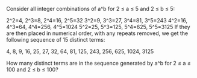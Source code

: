 Consider all integer combinations of a^b for 2 ≤ a ≤ 5 and 2 ≤ b ≤ 5:

2^2=4, 2^3=8, 2^4=16, 2^5=32
3^2=9, 3^3=27, 3^4=81, 3^5=243
4^2=16, 4^3=64, 4^4=256, 4^5=1024
5^2=25, 5^3=125, 5^4=625, 5^5=3125
If they are then placed in numerical order, with any repeats removed, we get the following sequence of 15 distinct terms:

4, 8, 9, 16, 25, 27, 32, 64, 81, 125, 243, 256, 625, 1024, 3125

How many distinct terms are in the sequence generated by a^b for 2 ≤ a ≤ 100 and 2 ≤ b ≤ 100?